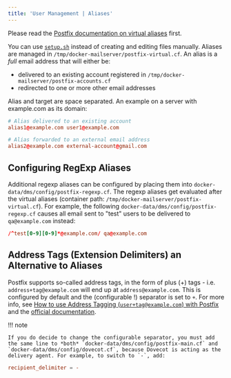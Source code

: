 ```yaml
---
title: 'User Management | Aliases'
---
```


Please read the [Postfix documentation on virtual aliases](http://www.postfix.org/VIRTUAL_README.html#virtual_alias) first.

You can use [`setup.sh`][docs-setupsh] instead of creating and editing files manually. Aliases are managed in `/tmp/docker-mailserver/postfix-virtual.cf`. An alias is a _full_ email address that will either be:

* delivered to an existing account registered in `/tmp/docker-mailserver/postfix-accounts.cf`
* redirected to one or more other email addresses

Alias and target are space separated. An example on a server with example.com as its domain:

```cf
# Alias delivered to an existing account
alias1@example.com user1@example.com

# Alias forwarded to an external email address
alias2@example.com external-account@gmail.com
```

## Configuring RegExp Aliases

Additional regexp aliases can be configured by placing them into `docker-data/dms/config/postfix-regexp.cf`. The regexp aliases get evaluated after the virtual aliases (container path: `/tmp/docker-mailserver/postfix-virtual.cf`). For example, the following `docker-data/dms/config/postfix-regexp.cf` causes all email sent to "test" users to be delivered to `qa@example.com` instead:

```cf
/^test[0-9][0-9]*@example.com/ qa@example.com
```

## Address Tags (Extension Delimiters) an Alternative to Aliases

Postfix supports so-called address tags, in the form of plus (+) tags - i.e. `address+tag@example.com` will end up at `address@example.com`. This is configured by default and the (configurable !) separator is set to `+`. For more info, see [How to use Address Tagging (`user+tag@example.com`) with Postfix](https://www.stevejenkins.com/blog/2011/03/how-to-use-address-tagging-usertagexample-com-with-postfix/) and the [official documentation](http://www.postfix.org/postconf.5.html#recipient_delimiter).

!!! note

    If you do decide to change the configurable separator, you must add the same line to *both* `docker-data/dms/config/postfix-main.cf` and `docker-data/dms/config/dovecot.cf`, because Dovecot is acting as the delivery agent. For example, to switch to `-`, add:

```cf
recipient_delimiter = -
```

[docs-setupsh]: ../setup.sh.md
